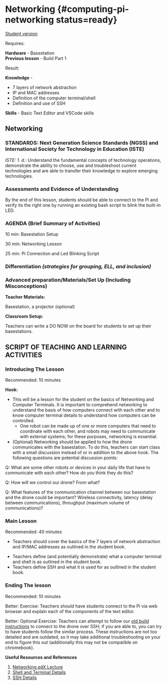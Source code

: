 # Networking {#computing-pi-networking status=ready}

[Student version](+duckiesky_high_school_student#computing-pi-networking)

<div class='requirements' markdown='1'>


Requires: 

**Hardware** - Basestation   
**Previous lesson** - Build Part 1


Result: 

**Knowledge** - 

- 7 layers of network abstraction
- IP and MAC addresses
- Definition of the computer terminal/shell
- Definition and use of SSH


**Skills** - Basic Text Editor and VSCode skills

</div>


## Networking


### STANDARDS: Next Generation Science Standards (NGSS) and International Society for Technology in Education (ISTE)

_ISTE: 1. d._: Understand the fundamental concepts of technology
operations, demonstrate the ability to choose, use and troubleshoot current technologies and are able to transfer their knowledge to explore emerging technologies.


### Assessments and Evidence of Understanding

By the end of this lesson, students should be able to connect to the Pi and verify its the right one by running an existing bash script to blink the built-in LED.

### AGENDA (Brief Summary of Activities)

10 min: Basestation Setup

30 min: Networking Lesson

25 min: Pi Connection and Led Blinking Script

### Differentiation _(strategies for grouping, ELL, and inclusion)_


### Advanced preparation/Materials/Set Up (Including Misconceptions)

**Teacher Materials:**

Basestation, a projector (optional) 

**Classroom Setup:**

Teachers can write a DO NOW on the board for students to set up their basestations.


## SCRIPT OF TEACHING AND LEARNING ACTIVITIES


### Introducing The Lesson

Recommended: 10 minutes

**Hook:**

-  This will be a lesson for the student on the basics of Networking and Computer Terminals. It is important to comprehend networking to understand the basis of how computers connect with each other and to know computer terminal details to understand how computers can be controlled.
    - One robot can be made up of one or more computers that need to coordinate with each other, and robots may need to communicate with external systems; for these purposes, networking is essential. 
- (Optional) Networking should be applied to how the drone communicates with the basestation. To do this, teachers can start class with a small discussion instead of or in addition to the above hook. The following questions are potential discussion points:

Q: What are some other robots or devices in your daily life that have to communicate with each other? How do you think they do this? 

Q: How will we control our drone? From what? 

Q: What features of the communication channel between our basestation and the drone could be important? Wireless connectivity, latency (delay between communications), throughput (maximum volume of communications)?

### Main Lesson

Recommended: 40 minutes

- Teachers should cover the basics of the 7 layers of network abstraction and IP/MAC addresses as outlined in the student book.
 <!--   - (Optional) Students should fill out worksheet during process. -->
- Teachers define (and potentially demonstrate) what a computer terminal and shell is as outlined in the student book.
- Teachers define SSH and what it is used for as outlined in the student book.


### Ending The lesson

Recommended: 10 minutes

Better: Exercise: Teachers should have students connect to the Pi via web browser and explain each of the components of the text editor.

<!--
Better: Exercise: Teachers should have students connect to the Pi via web browser, verify its the right one by running an existing bash script to blink the built-in LED.

 (Optional) If students are able to get through this section with additional time remaining, they can work towards connecting to the Pi via SSH.
    - SSH (Secure Shell) is a method that allows a user to remotely log in from one computer/device to another. Typically, we would be utilizing SSH to connect to our Pi, but 
 -->

Better: Optional Exercise: Teachers can attempt to follow our [old build instructions](https://docs.duckietown.org/DT19/opmanual_sky/out/build_phase5.html) to connect to the drone over SSH; if you are able to, you can try to have students follow the similar process. These instructions are not too detailed and are outdated, so it may take additional troubleshooting on your end to figure this out (additionally this may not be compatible on chromebook). 

**Useful Resources and References**

1. [Networking edX Lecture](https://edge.edx.org/courses/course-v1:BrownX+CS195R+2018_T1/courseware/0e3596880ec446d8ab63df427e02e9c4/56017f6d3048461b90466ad229ac8df6/?activate_block_id=block-v1%3ABrownX%2BCS195R%2B2018_T1%2Btype%40sequential%2Bblock%4056017f6d3048461b90466ad229ac8df6)
2. [Shell and Terminal Details](http://linuxcommand.org/lc3_lts0010.php)
3. [SSH Details](https://www.ssh.com/ssh/protocol/)